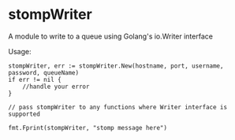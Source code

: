 # stompWriter
A module to write to a queue using Golang's io.Writer interface

Usage:

```
stompWriter, err := stompWriter.New(hostname, port, username, password, queueName)
if err != nil {
	//handle your error
}

// pass stompWriter to any functions where Writer interface is supported

fmt.Fprint(stompWriter, "stomp message here")
```
